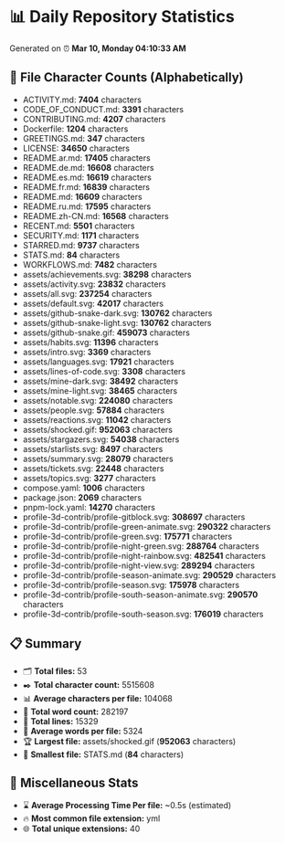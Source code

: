 # 📊 Daily Repository Statistics
Generated on ⏰ **Mar 10, Monday 04:10:33 AM**

## 📂 File Character Counts (Alphabetically)
- ACTIVITY.md: **7404** characters
- CODE_OF_CONDUCT.md: **3391** characters
- CONTRIBUTING.md: **4207** characters
- Dockerfile: **1204** characters
- GREETINGS.md: **347** characters
- LICENSE: **34650** characters
- README.ar.md: **17405** characters
- README.de.md: **16608** characters
- README.es.md: **16619** characters
- README.fr.md: **16839** characters
- README.md: **16609** characters
- README.ru.md: **17595** characters
- README.zh-CN.md: **16568** characters
- RECENT.md: **5501** characters
- SECURITY.md: **1171** characters
- STARRED.md: **9737** characters
- STATS.md: **84** characters
- WORKFLOWS.md: **7482** characters
- assets/achievements.svg: **38298** characters
- assets/activity.svg: **23832** characters
- assets/all.svg: **237254** characters
- assets/default.svg: **42017** characters
- assets/github-snake-dark.svg: **130762** characters
- assets/github-snake-light.svg: **130762** characters
- assets/github-snake.gif: **459073** characters
- assets/habits.svg: **11396** characters
- assets/intro.svg: **3369** characters
- assets/languages.svg: **17921** characters
- assets/lines-of-code.svg: **3308** characters
- assets/mine-dark.svg: **38492** characters
- assets/mine-light.svg: **38465** characters
- assets/notable.svg: **224080** characters
- assets/people.svg: **57884** characters
- assets/reactions.svg: **11042** characters
- assets/shocked.gif: **952063** characters
- assets/stargazers.svg: **54038** characters
- assets/starlists.svg: **8497** characters
- assets/summary.svg: **28079** characters
- assets/tickets.svg: **22448** characters
- assets/topics.svg: **3277** characters
- compose.yaml: **1006** characters
- package.json: **2069** characters
- pnpm-lock.yaml: **14270** characters
- profile-3d-contrib/profile-gitblock.svg: **308697** characters
- profile-3d-contrib/profile-green-animate.svg: **290322** characters
- profile-3d-contrib/profile-green.svg: **175771** characters
- profile-3d-contrib/profile-night-green.svg: **288764** characters
- profile-3d-contrib/profile-night-rainbow.svg: **482541** characters
- profile-3d-contrib/profile-night-view.svg: **289294** characters
- profile-3d-contrib/profile-season-animate.svg: **290529** characters
- profile-3d-contrib/profile-season.svg: **175978** characters
- profile-3d-contrib/profile-south-season-animate.svg: **290570** characters
- profile-3d-contrib/profile-south-season.svg: **176019** characters

## 📋 Summary
- 🗂️ **Total files:** 53
- ✒️ **Total character count:** 5515608
- 📊 **Average characters per file:** 104068
- 📝 **Total word count:** 282197
- 🧾 **Total lines:** 15329
- 📐 **Average words per file:** 5324
- 🏆 **Largest file:** assets/shocked.gif (**952063** characters)
- 🥉 **Smallest file:** STATS.md (**84** characters)

## 🌟 Miscellaneous Stats
- ⌛ **Average Processing Time Per file:** ~0.5s (estimated)
- 🔥 **Most common file extension:** yml
- 🌐 **Total unique extensions:** 40
